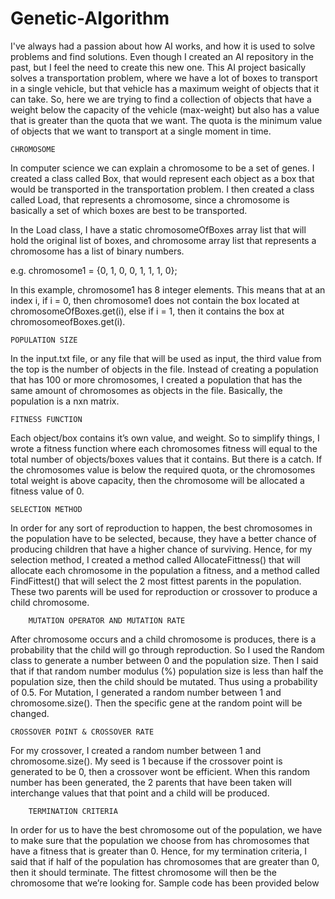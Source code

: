 # Genetic-Algorithm
I've always had a passion about how AI works, and how it is used to solve problems and find solutions. Even though I created an AI repository in the past, but I feel the need to create this new one. This AI project basically solves a transportation problem, where we have a lot of boxes to transport in a single vehicle, but that vehicle has a maximum weight of objects that it can take. So, here we are trying to find a collection of objects that have a weight below the capacity of the vehicle (max-weight) but also has a value that is greater than the quota that we want. The quota is the minimum value of objects that we want to transport at a single moment in time.

 	CHROMOSOME

In computer science we can explain a chromosome to be a set of genes.
I created a class called Box, that would represent each object as a box that would be transported in the transportation problem. I then created a class called Load, that represents a chromosome, since a chromosome is basically a set of which boxes are best to be transported.

In the Load class, I have a static chromosomeOfBoxes array list that will hold the original list of boxes, and chromosome array list that represents a chromosome has a list of binary numbers. 
	
  e.g. chromosome1 = {0, 1, 0, 0, 1, 1, 1, 0};

In this example, chromosome1 has 8 integer elements. This means that at an index i, if i = 0, then chromosome1 does not contain the box located at chromosomeOfBoxes.get(i), else if i = 1, then it contains the box at chromosomeofBoxes.get(i).


 	POPULATION SIZE
  
In the input.txt file, or any file that will be used as input, the third value from the top is the number of objects in the file. Instead of creating a population that has 100 or more chromosomes, I created a population that has the same amount of chromosomes as objects in the file. Basically, the population is a nxn matrix.

  	FITNESS FUNCTION

Each object/box contains it’s own value, and weight. So to simplify things, I wrote a fitness function where each chromosomes fitness will equal to the total number of objects/boxes values that it contains. But there is a catch. If the chromosomes value is below the required quota, or the chromosomes total weight is above capacity, then the chromosome will be allocated a fitness value of 0.
  
  	SELECTION METHOD
  
In order for any sort of reproduction to happen, the best chromosomes in the population have to be selected, because, they have a better chance of producing children that have a higher chance of surviving. Hence, for my selection method, I created a method called AllocateFittness() that will allocate each chromosome in the population a fitness, and a method called FindFittest() that will select the 2 most fittest parents in the population. These two parents will be used for reproduction or crossover to produce a child chromosome.
    
    	MUTATION OPERATOR AND MUTATION RATE
    
After chromosome occurs and a child chromosome is produces, there is a probability that the child will go through reproduction. So I used the Random class to generate a number between 0 and the population size. Then I said that if that random number modulus (%) population size is less than half the population size, then the child should be mutated. Thus using a probability of 0.5.
For Mutation, I generated a random number between 1 and chromosome.size(). Then the specific gene at the random point will be changed.

  	CROSSOVER POINT & CROSSOVER RATE

For my crossover, I created a random number between 1 and chromosome.size(). My seed is 1 because if the crossover point is generated to be 0, then a crossover wont be efficient. When this random number has been generated, the 2 parents that have been taken will interchange values that that point and a child will be produced.
    
    	TERMINATION CRITERIA
    
In order for us to have the best chromosome out of the population, we have to make sure that the population we choose from has chromosomes that have a fitness that is greater than 0. Hence, for my termination criteria, I said that if half of the population has chromosomes that are greater than 0, then it should terminate. The fittest chromosome will then be the chromosome that we’re looking for. Sample code has been provided below
    
